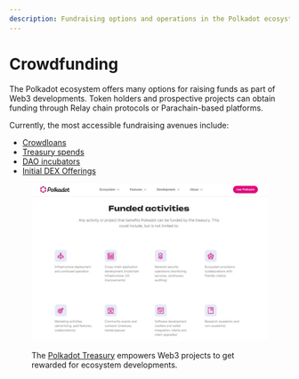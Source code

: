 ```yaml
---
description: Fundraising options and operations in the Polkadot ecosystem.
---
```


# Crowdfunding

The Polkadot ecosystem offers many options for raising funds as part of Web3 developments. Token holders and prospective projects can obtain funding through Relay chain protocols or Parachain-based platforms.

Currently, the most accessible fundraising avenues include:

* [Crowdloans](crowdloans.md)
* [Treasury spends](treasury-spends.md)
* [DAO incubators](dao-incubators.md)
* [Initial DEX Offerings](initial-dex-offerings.md)

<figure><img src="../../../.gitbook/assets/O_Crowdfunding.JPG" alt="A screenshot of the Polkadot network website promoting participation in crowdloans for parachain slot leases."><figcaption><p>The <a href="https://polkadot.network/ecosystem/treasury/">Polkadot Treasury</a> empowers Web3 projects to get rewarded for ecosystem developments.</p></figcaption></figure>

